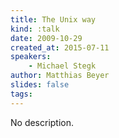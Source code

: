 ```yaml
---
title: The Unix way
kind: :talk
date: 2009-10-29
created_at: 2015-07-11
speakers:
    - Michael Stegk
author: Matthias Beyer
slides: false
tags:
---
```


No description.
